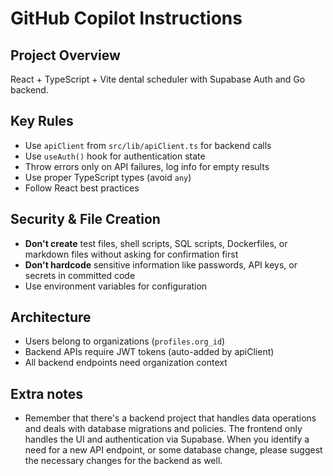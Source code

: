 # GitHub Copilot Instructions

## Project Overview

React + TypeScript + Vite dental scheduler with Supabase Auth and Go backend.

## Key Rules

- Use `apiClient` from `src/lib/apiClient.ts` for backend calls
- Use `useAuth()` hook for authentication state
- Throw errors only on API failures, log info for empty results
- Use proper TypeScript types (avoid `any`)
- Follow React best practices

## Security & File Creation

- **Don't create** test files, shell scripts, SQL scripts, Dockerfiles, or markdown files without asking for confirmation first
- **Don't hardcode** sensitive information like passwords, API keys, or secrets in committed code
- Use environment variables for configuration

## Architecture

- Users belong to organizations (`profiles.org_id`)
- Backend APIs require JWT tokens (auto-added by apiClient)
- All backend endpoints need organization context

## Extra notes

- Remember that there's a backend project that handles data operations and deals with database migrations and policies. The frontend only handles the UI and authentication via Supabase. When you identify a need for a new API endpoint, or some database change, please suggest the necessary changes for the backend as well.
